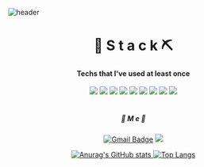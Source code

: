 <!-- ![header](https://capsule-render.vercel.app/api?&type="Soft"&height=250&section=header&text=Hi!%20I'm%20Smj04&fontColor=4B0082&animation=fadeIn)  -->
<!-- <img src="https://capsule-render.vercel.app/api?type=Waving&color=auto&height=300&section=header&text=I'm%20Smj04!&fontSize=90&desc="studying%20development"&animation=fadeIn" /> -->

![header](https://capsule-render.vercel.app/api?type=Waving&color=auto&height=300&section=header&text=I'm%20Smj04!&fontAlignY=40&fontSize=90&desc="studying%20development"&animation=fadeIn)


<div align="center">
 
# 🔨 S t a c k ⛏
#### Techs that I've used at least once
<div align="center">
<img src="https://img.shields.io/badge/C-A8B9CC?style=flat-square&logo=C&logoColor=white"/></a>
<img src="https://img.shields.io/badge/Java-007396?style=flat-square&logo=Java&logoColor=white"/></a>
<img src="https://img.shields.io/badge/Mysql-4479A1?style=flat-square&logo=Mysql&logoColor=white"/></a>
<img src="https://img.shields.io/badge/HTML5-E34F26?style=flat-square&logo=HTML5&logoColor=white"/></a>
<img src="https://img.shields.io/badge/CSS3-1572B6?style=flat-square&logo=CSS3&logoColor=white"/></a>
<img src="https://img.shields.io/badge/JavaScript-F7DF1E?style=flat-square&logo=JavaScript&logoColor=white"/></a>
<img src="https://img.shields.io/badge/C++-00599C?style=flat-square&logo=C%2B%2B&logoColor=white"/></a>
<img src="https://img.shields.io/badge/Php-777BB4?style=flat-square&logo=Php&logoColor=white"/></a>
<img src="https://img.shields.io/badge/Android-3DDC84?style=flat-square&logo=Android&logoColor=white"/></a><br><br>

##### 💜 M e 💜

<!-- <a target="_blank" href="#"><img src="https://img.shields.io/badge/Gmail-EA4335?style=flat-square&logo=Gmail&logoColor=white"/></a> -->
[![Gmail Badge](https://img.shields.io/badge/Gmail-d14836?style=flat-square&logo=Gmail&logoColor=white&link=mailto:minjungseo04@gmail.com)](mailto:minjungseo04@gmail.com)
<a href="https://www.instagram.com/s.0llar/" target="_blank"><img src="https://img.shields.io/badge/Instagram-E4405F?style=flat-square&logo=Instagram&logoColor=white"/>
</div>




 ![Anurag's GitHub stats](https://github-readme-stats.vercel.app/api?username=waawa04&show_icons=true&theme=buefy) [![Top Langs](https://github-readme-stats.vercel.app/api/top-langs/?username=waawa04&layout=compact)](https://github.com/anuraghazra/github-readme-stats)

